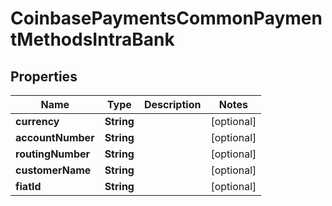 
# CoinbasePaymentsCommonPaymentMethodsIntraBank

## Properties
Name | Type | Description | Notes
------------ | ------------- | ------------- | -------------
**currency** | **String** |  |  [optional]
**accountNumber** | **String** |  |  [optional]
**routingNumber** | **String** |  |  [optional]
**customerName** | **String** |  |  [optional]
**fiatId** | **String** |  |  [optional]




